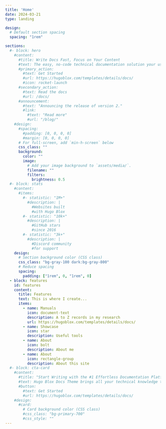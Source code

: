 ```yaml
---
title: 'Home'
date: 2024-03-21
type: landing

design:
  # Default section spacing
  spacing: "1rem"

sections:
  #- block: hero
    #content:
      #title: Write Docs Fast, Focus on Your Content
      #text: The easy, no-code technical documentation solution your users will love 🎉
      #primary_action:
        #text: Get Started
        #url: https://hugoblox.com/templates/details/docs/
        #icon: rocket-launch
      #secondary_action:
        #text: Read the docs
        #url: /docs/
      #announcement:
        #text: "Announcing the release of version 2."
        #link:
          #text: "Read more"
          #url: "/blog/"
    #design:
      #spacing:
        #padding: [0, 0, 0, 0]
        #margin: [0, 0, 0, 0]
      # For full-screen, add `min-h-screen` below
      css_class: ""
      background:
        color: ""
        image:
          # Add your image background to `assets/media/`.
          filename: ""
          filters:
            brightness: 0.5
  #- block: stats
    #content:
      #items:
        #- statistic: "1M+"
          #description: |
            #Websites built  
            #with Hugo Blox
        #- statistic: "10k+"
          #description: |
            #GitHub stars  
            #since 2016
        #- statistic: "3k+"
          #description: |
            #Discord community  
            #for support
    design:
      # Section background color (CSS class)
      css_class: "bg-gray-100 dark:bg-gray-800"
      # Reduce spacing
      spacing:
        padding: ["1rem", 0, "1rem", 0]
  - block: features
    id: features
    content:
      title: Features
      text: This is where I create...
      items:
        - name: Manuals
          icon: document-text
          description: A to Z records in my research
          url: https://hugoblox.com/templates/details/docs/
        - name: Showcase
          icon: star
          description: Useful tools
        - name: About
          icon: bolt
          description: About me
        - name: About
          icon: rectangle-group
          description: About this site
  #- block: cta-card
    #content:
      #title: "Start Writing with the #1 Effortless Documentation Platform"
      #text: Hugo Blox Docs Theme brings all your technical knowledge together in a single, centralized knowledge base. Easily search and edit it with the tools you use every day!
      #button:
        #text: Get Started
        #url: https://hugoblox.com/templates/details/docs/
    #design:
      #card:
        # Card background color (CSS class)
        #css_class: "bg-primary-700"
        #css_style: ""
---
```

